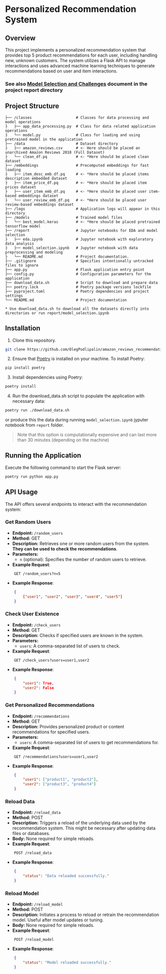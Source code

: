 # Personalized Recommendation System

## Overview

This project implements a personalized recommendation system that provides top 5 product recommendations for each user, including handling new, unknown customers. The system utilizes a Flask API to manage interactions and uses advanced machine learning techniques to generate recommendations based on user and item interactions.

### See also [Model Selection and Challenges](report/README.md) document in the project report directory

## Project Structure

```
├── /classes                    # Classes for data processing and model operations
├   ├── app_data_processing.py  # Class for data related application operations
├   └── model.py                # Class for loading and using pretrained model in the application
├── /data                       # Dataset directory
├   ├── amazon_reviews.csv      # <- Here should be placed an unarchived Amazon Reviews 2018 (Full Dataset)
├   └── clean_df.pq             # <- *Here should be placed clean dataset
├── /embeddings                 # Precomputed embeddings for fast loading
├   ├── item_desc_emb_df.pq     # <- *Here should be placed items description embedded dataset
├   ├── item_price_df.pq        # <- *Here should be placed item prices dataset
├   ├── user_item_emb_df.pq     # <- *Here should be placed user item-based embeddings dataset
├   └── user_review_emb_df.pq   # <- *Here should be placed user review-based embeddings dataset
├── /logs                       # Application logs will appear in this directory
├── /models                     # Trained model files
├   └── best_model.keras        # <- *Here should be placed pretrained tensorflow model
├── /report                     # Jupyter notebooks for EDA and model selection
├   ├── eda.ipynb               # Jupyter notebook with exploratory data analysis
├   ├── model_selection.ipynb   # Jupyter notebook with data preprocessing and modeling
├   └── README.md               # Project documentation.
├── .gitignore                  # Specifies intentionally untracked files to ignore
├── app.py                      # Flask application entry point
├── config.py                   # Configuration parameters for the application
├── download_data.sh            # Script to download and prepare data
├── poetry.lock                 # Poetry package versions lockfile
├── pyproject.toml              # Poetry dependencies and project settings
└── README.md                   # Project documentation

* Use download_data.sh to download all the datasets directly into directories or run report/model_selection.ipynb
```

## Installation

1. Clone this repository.
```bash
git clone https://github.com/OlegPodlipalin/amazon_reviews_recommendation.git
```
2. Ensure that [Poetry](https://python-poetry.org/) is installed on your machine. To install Poetry:
```bash
pip install poetry
```
3. Install dependencies using Poetry:
```bash
poetry install
```
4. Run the download_data.sh script to populate the application with necessary data:
```bash
poetry run ./download_data.sh
```
or produce this the data during running `model_selection.ipynb` jyputer notebook from `report` folder.
> Note that this option is computationally expensive and can last more than 30 minutes (depending on the machine)

## Running the Application

Execute the following command to start the Flask server:
```bash
poetry run python app.py
```

## API Usage

The API offers several endpoints to interact with the recommendation system:

### Get Random Users
- **Endpoint:** `/random_users`
- **Method:** GET
- **Description:** Retrieves one or more random users from the system. **They can be used to check the recommendations**.
- **Parameters:**
  - `n` (optional): Specifies the number of random users to retrieve.
- **Example Request**:
```
    GET /random_users?n=5
```
- **Example Response**:
```json
    {
        ["user1", "user2", "user3", "user4", "user5"]
    }
```

### Check User Existence
- **Endpoint:** `/check_users`
- **Method:** GET
- **Description:** Checks if specified users are known in the system.
- **Parameters:**
  - `users`: A comma-separated list of users to check.
- **Example Request**:
```
    GET /check_users?users=user1,user2
```
- **Example Response**:
```json
    {
        "user1": True,
        "user2": False
    }
```

### Get Personalized Recommendations
- **Endpoint:** `/recommendations`
- **Method:** GET
- **Description:** Provides personalized product or content recommendations for specified users.
- **Parameters:**
  - `users`: A comma-separated list of users to get recommendations for.
- **Example Request**:
```
    GET /recommendations?users=user1,user2
```
- **Example Response**:
```json
    {
        "user1": ["product1", "product2"],
        "user2": ["product3", "product4"]
    }
```

### Reload Data
- **Endpoint:** `/reload_data`
- **Method:** POST
- **Description:** Triggers a reload of the underlying data used by the recommendation system. This might be necessary after updating data files or databases.
- **Body:** None required for simple reloads.
- **Example Request**:
```
    POST /reload_data
```
- **Example Response**:
```json
    {
        "status": "Data reloaded successfully."
    }
```

### Reload Model
- **Endpoint:** `/reload_model`
- **Method:** POST
- **Description:** Initiates a process to reload or retrain the recommendation model. Useful after model updates or tuning.
- **Body:** None required for simple reloads.
- **Example Request**:
```
    POST /reload_model
```
- **Example Response**:
```json
    {
        "status": "Model reloaded successfully."
    }
```
